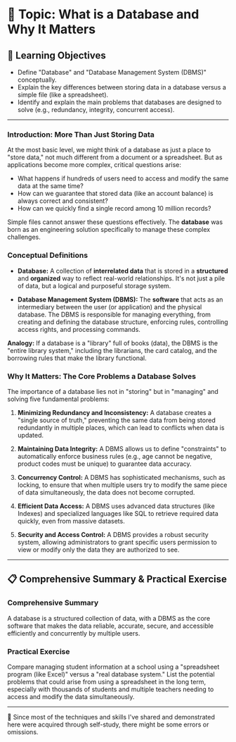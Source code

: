 # 📖 Topic: What is a Database and Why It Matters

## 🎯 Learning Objectives

- Define "Database" and "Database Management System (DBMS)" conceptually.
- Explain the key differences between storing data in a database versus a simple file (like a spreadsheet).
- Identify and explain the main problems that databases are designed to solve (e.g., redundancy, integrity, concurrent access).

---

### Introduction: More Than Just Storing Data

At the most basic level, we might think of a database as just a place to "store data," not much different from a document or a spreadsheet. But as applications become more complex, critical questions arise:

-   What happens if hundreds of users need to access and modify the same data at the same time?
-   How can we guarantee that stored data (like an account balance) is always correct and consistent?
-   How can we quickly find a single record among 10 million records?

Simple files cannot answer these questions effectively. The **database** was born as an engineering solution specifically to manage these complex challenges.

### Conceptual Definitions

-   **Database:** A collection of **interrelated data** that is stored in a **structured** and **organized** way to reflect real-world relationships. It's not just a pile of data, but a logical and purposeful storage system.

-   **Database Management System (DBMS):** The **software** that acts as an intermediary between the user (or application) and the physical database. The DBMS is responsible for managing everything, from creating and defining the database structure, enforcing rules, controlling access rights, and processing commands.

**Analogy:** If a database is a "library" full of books (data), the DBMS is the "entire library system," including the librarians, the card catalog, and the borrowing rules that make the library functional.

### Why It Matters: The Core Problems a Database Solves

The importance of a database lies not in "storing" but in "managing" and solving five fundamental problems:

1.  **Minimizing Redundancy and Inconsistency:** A database creates a "single source of truth," preventing the same data from being stored redundantly in multiple places, which can lead to conflicts when data is updated.

2.  **Maintaining Data Integrity:** A DBMS allows us to define "constraints" to automatically enforce business rules (e.g., age cannot be negative, product codes must be unique) to guarantee data accuracy.

3.  **Concurrency Control:** A DBMS has sophisticated mechanisms, such as locking, to ensure that when multiple users try to modify the same piece of data simultaneously, the data does not become corrupted.

4.  **Efficient Data Access:** A DBMS uses advanced data structures (like Indexes) and specialized languages like SQL to retrieve required data quickly, even from massive datasets.

5.  **Security and Access Control:** A DBMS provides a robust security system, allowing administrators to grant specific users permission to view or modify only the data they are authorized to see.

---

## 📋 Comprehensive Summary & Practical Exercise

### Comprehensive Summary

A database is a structured collection of data, with a DBMS as the core software that makes the data reliable, accurate, secure, and accessible efficiently and concurrently by multiple users.

### Practical Exercise

Compare managing student information at a school using a "spreadsheet program (like Excel)" versus a "real database system." List the potential problems that could arise from using a spreadsheet in the long term, especially with thousands of students and multiple teachers needing to access and modify the data simultaneously.

---

📍 Since most of the techniques and skills I've shared and demonstrated here were acquired through self-study, there might be some errors or omissions.
